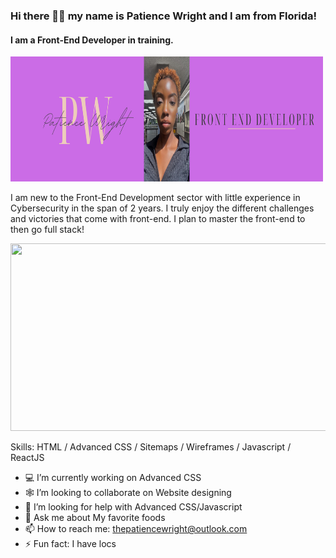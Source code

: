 ### Hi there 👋🏿 my name is Patience Wright and I am from Florida!
#### I am a Front-End Developer in training.

<img src="Beige Classy Personal LinkedIn Banner.png" width="500px" height="200px">

I am new to the Front-End Development sector with little experience in Cybersecurity in the span of 2 years. I truly enjoy the different challenges and victories that come with front-end. I plan to master the front-end to then go full stack!

<img src="https://images.unsplash.com/photo-1451187580459-43490279c0fa?ixlib=rb-4.0.3&ixid=MnwxMjA3fDB8MHxwaG90by1wYWdlfHx8fGVufDB8fHx8&auto=format&fit=crop&w=1472&q=80" width="600px" height="300px">

Skills: HTML / Advanced CSS / Sitemaps / Wireframes / Javascript / ReactJS

- 💻 I’m currently working on Advanced CSS
- 🕸️ I’m looking to collaborate on Website designing
- 🤔 I’m looking for help with Advanced CSS/Javascript
- 🍓 Ask me about My favorite foods 
- 📫 How to reach me: thepatiencewright@outlook.com 
- ⚡ Fun fact: I have locs 

